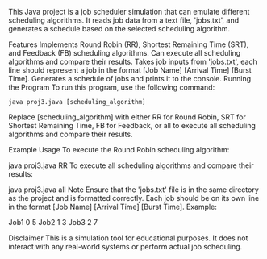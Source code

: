 This Java project is a job scheduler simulation that can emulate different scheduling algorithms. It reads job data from a text file, 'jobs.txt', and generates a schedule based on the selected scheduling algorithm.

Features
Implements Round Robin (RR), Shortest Remaining Time (SRT), and Feedback (FB) scheduling algorithms.
Can execute all scheduling algorithms and compare their results.
Takes job inputs from 'jobs.txt', each line should represent a job in the format [Job Name] [Arrival Time] [Burst Time].
Generates a schedule of jobs and prints it to the console.
Running the Program
To run this program, use the following command:
```
java proj3.java [scheduling_algorithm]
```
Replace [scheduling_algorithm] with either RR for Round Robin, SRT for Shortest Remaining Time, FB for Feedback, or all to execute all scheduling algorithms and compare their results.

Example Usage
To execute the Round Robin scheduling algorithm:

java proj3.java RR
To execute all scheduling algorithms and compare their results:


java proj3.java all
Note
Ensure that the 'jobs.txt' file is in the same directory as the project and is formatted correctly. Each job should be on its own line in the format [Job Name] [Arrival Time] [Burst Time]. Example:

Job1 0 5
Job2 1 3
Job3 2 7

Disclaimer
This is a simulation tool for educational purposes. It does not interact with any real-world systems or perform actual job scheduling.
